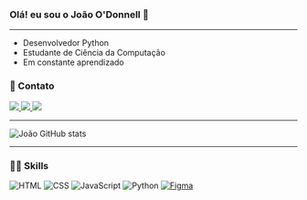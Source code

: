 ### Olá! eu sou o João O'Donnell 👋
-----------------
- Desenvolvedor Python
- Estudante de Ciência da Computação
- Em constante aprendizado

### 📧 Contato

<a target="_blank" href="https://www.linkedin.com/in/jo%C3%A3o-talaia-o-donnell-neto-211a4b237/" >
    <img target="_blank" src="https://img.shields.io/badge/LinkedIn-0077B5?style=for-the-badge&logo=linkedin&logoColor=white" />
  </a> 
<a target="_blank" href="https://www.instagram.com/joao.odonnell/" >
    <img target="_blank" src="https://img.shields.io/badge/Instagram-E4405F?style=for-the-badge&logo=instagram&logoColor=white" />
  </a> 
<a href="mailto:talaiajoao211@gmail.com" target="_blank">
    <img src="https://img.shields.io/badge/Gmail-D14836?style=for-the-badge&logo=gmail&logoColor=white" target="_blank"/>
  </a> 

------------------------

![João GitHub stats](https://github-readme-stats.vercel.app/api?username=joaoodonnell&show_icons=true&theme=radical)

---------------------------------------
### 🤹🏻 Skills

 ![HTML](https://img.shields.io/badge/HTML5-E34F26?style=for-the-badge&logo=html5&logoColor=white)    ![CSS](https://img.shields.io/badge/CSS3-1572B6?style=for-the-badge&logo=css3&logoColor=white) ![JavaScript](https://img.shields.io/badge/JavaScript-323330?style=for-the-badge&logo=javascript&logoColor=F7DF1E) ![Python](https://img.shields.io/badge/Python-3776AB?style=for-the-badge&logo=python&logoColor=white) [![Figma](https://img.shields.io/badge/Figma-000000?style=for-the-badge&logo=figma&logoColor=white)](https://www.figma.com/)
